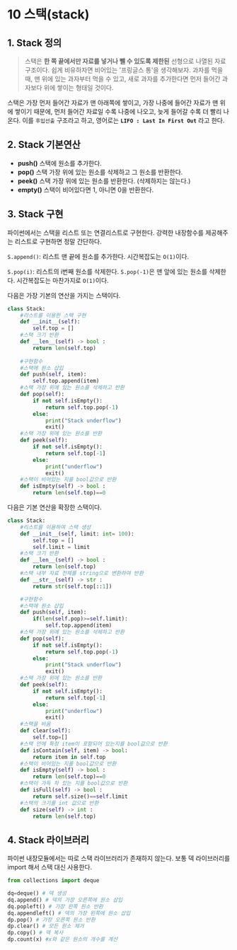 # 10 스택(stack)

## 1. Stack 정의

> 스택은 **한 쪽 끝에서만 자료를 넣거나 뺄 수 있도록 제한된** 선형으로 나열된 자료구조이다. 쉽게 비유하자면 비어있는 '프링글스 통'을 생각해보자. 과자를 먹을 때, 맨 위에 있는 과자부터 먹을 수 있고, 새로 과자를 추가한다면 먼저 들어간 과자보다 위에 쌓이는 형태일 것이다.

스택은 가장 먼저 들어간 자료가 맨 아래쪽에 쌓이고, 가장 나중에 들어간 자료가 맨 위에 쌓이기 때문에, 먼저 들어간 자료일 수록 나중에 나오고, 늦게 들어갈 수록 더 빨리 나온다. 이를 `후입선출` 구조라고 하고, 영어로는 **`LIFO : Last In First Out`** 라고 한다.



## 2. Stack 기본연산

- **push()**
  스택에 원소를 추가한다.
- **pop()**
  스택 가장 위에 있는 원소를 삭제하고 그 원소를 반환한다.
- **peek()**
  스택 가장 위에 있는 원소를 반환한다. (삭제하지는 않는다.)
- **empty()**
  스택이 비어있다면 1, 아니면 0을 반환한다.



## 3. Stack 구현

파이썬에서는 스택을 리스트 또는 연결리스트로 구현한다. 강력한 내장함수를 제공해주는 리스트로 구현하면 정말 간단하다.

`S.append()`: 리스트 맨 끝에 원소를 추가한다. 시간복잡도는 `O(1)`이다.

`S.pop(i)`: 리스트의 i번째 원소를 삭제한다. `S.pop(-1)`은 맨 앞에 있는 원소를 삭제한다. 시간복잡도는 마찬가지로 `O(1)`이다.

다음은 가장 기본의 연산을 가지는 스택이다.

```python
class Stack:
    #리스트를 이용한 스택 구현
    def __init__(self):
        self.top = []
    #스택 크기 반환
    def __len__(self) -> bool :
        return len(self.top)
    
    #구현함수
    #스택에 원소 삽입
    def push(self, item):
        self.top.append(item)
    #스택 가장 위에 있는 원소를 삭제하고 반환   
    def pop(self):
        if not self.isEmpty():
            return self.top.pop(-1)
        else:
            print("Stack underflow")
            exit()
    #스택 가장 위에 있는 원소를 반환
    def peek(self):
        if not self.isEmpty():
            return self.top[-1]
        else:
            print("underflow")
            exit()
    #스택이 비어있는 지를 bool값으로 반환
    def isEmpty(self) -> bool :
        return len(self.top)==0
```



다음은 기본 연산을 확장한 스택이다.

```python
class Stack:
    #리스트를 이용하여 스택 생성
    def __init__(self, limit: int= 100):
        self.top = []
        self.limit = limit
    #스택 크기 반환
    def __len__(self) -> bool :
        return len(self.top)
    #스택 내부 자료 전체를 string으로 변환하여 반환
    def __str__(self) -> str :
        return str(self.top[::1])

    #구현함수
    #스택에 원소 삽입
    def push(self, item):
        if(len(self.pop)>=self.limit):
            self.top.append(item)
    #스택 가장 위에 있는 원소를 삭제하고 반환
    def pop(self):
        if not self.isEmpty():
            return self.top.pop(-1)
        else:
            print("Stack underflow")
            exit()
    #스택 가장 위에 있는 원소를 반환
    def peek(self):
        if not self.isEmpty():
            return self.top[-1]
        else:
            print("underflow")
            exit()
    #스택을 비움
    def clear(self):
        self.top=[]
    #스택 안에 특정 item이 포함되어 있는지를 bool값으로 반환
    def isContain(self, item) -> bool:
        return item in self.top
    #스택이 비어있는 지를 bool값으로 반환
    def isEmpty(self) -> bool :
        return len(self.top)==0
    #스택이 가득 차 있는 지를 bool값으로 반환
    def isFull(self) -> bool :
        return self.size()==self.limit
    #스택의 크기를 int 값으로 반환 
    def size(self) -> int :
        return len(self.top)
```



## 4. Stack 라이브러리

파이썬 내장모듈에서는 따로 스택 라이브러리가 존재하지 않는다. 보통 덱 라이브러리를 import 해서 스택 대신 사용한다.

```python
from collections import deque

dq=deque() # 덱 생성
dq.append() # 덱의 가장 오른쪽에 원소 삽입
dq.popleft() # 가장 왼쪽 원소 반환
dq.appendleft() # 덱의 가장 왼쪽에 원소 삽입
dp.pop() # 가장 오른쪽 원소 반환
dp.clear() # 모든 원소 제거
dp.copy() # 덱 복사
dp.count(x) #x와 같은 원소의 개수를 계산
```
